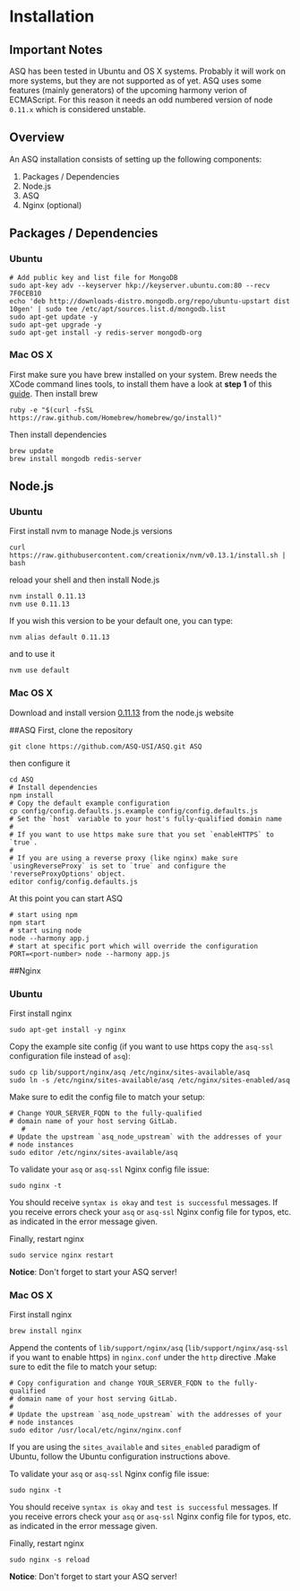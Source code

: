 # Installation

## Important Notes
ASQ has been tested in Ubuntu and OS X systems. Probably it will work on more systems, but they are not supported as of yet.
ASQ uses some features (mainly generators) of the upcoming harmony verion of ECMAScript. For this reason it needs an odd numbered version of node `0.11.x` which is considered unstable.

## Overview
An ASQ installation consists of setting up the following components:

1. Packages / Dependencies
1. Node.js
1. ASQ
1. Nginx (optional)


## Packages / Dependencies
### Ubuntu
    # Add public key and list file for MongoDB
    sudo apt-key adv --keyserver hkp://keyserver.ubuntu.com:80 --recv 7F0CEB10
    echo 'deb http://downloads-distro.mongodb.org/repo/ubuntu-upstart dist 10gen' | sudo tee /etc/apt/sources.list.d/mongodb.list
    sudo apt-get update -y
    sudo apt-get upgrade -y
    sudo apt-get install -y redis-server mongodb-org
### Mac OS X
First make sure you have brew installed on your system. Brew needs the XCode command lines tools, to install them have a look at __step 1__ of this [guide](http://www.moncefbelyamani.com/how-to-install-xcode-homebrew-git-rvm-ruby-on-mac/). Then install brew

    ruby -e "$(curl -fsSL https://raw.github.com/Homebrew/homebrew/go/install)"
Then install dependencies

    brew update
    brew install mongodb redis-server
 

## Node.js
### Ubuntu
First install nvm to manage Node.js versions

    curl https://raw.githubusercontent.com/creationix/nvm/v0.13.1/install.sh | bash
reload your shell and then install Node.js

    nvm install 0.11.13
    nvm use 0.11.13
If you wish this version to be your default one, you can type:

    nvm alias default 0.11.13
and to use it

    nvm use default

### Mac OS X
Download and install version [0.11.13](http://nodejs.org/dist/v0.11.13/node-v0.11.13.pkg) from  the node.js website

##ASQ
First, clone the repository

    git clone https://github.com/ASQ-USI/ASQ.git ASQ
then configure it

    cd ASQ
    # Install dependencies
    npm install
    # Copy the default example configuration
    cp config/config.defaults.js.example config/config.defaults.js
    # Set the `host` variable to your host's fully-qualified domain name
    #
    # If you want to use https make sure that you set `enableHTTPS` to `true`.
    #
    # If you are using a reverse proxy (like nginx) make sure `usingReverseProxy` is set to `true` and configure the 'reverseProxyOptions' object.
    editor config/config.defaults.js
At this point you can start ASQ

    # start using npm
    npm start
    # start using node
    node --harmony app.j
    # start at specific port which will override the configuration
    PORT=<port-number> node --harmony app.js

##Nginx
### Ubuntu
First install nginx

    sudo apt-get install -y nginx

Copy the example site config (if you want to use https copy the `asq-ssl` configuration file instead of `asq`):

    sudo cp lib/support/nginx/asq /etc/nginx/sites-available/asq
    sudo ln -s /etc/nginx/sites-available/asq /etc/nginx/sites-enabled/asq

Make sure to edit the config file to match your setup:

    # Change YOUR_SERVER_FQDN to the fully-qualified
    # domain name of your host serving GitLab.
       #
    # Update the upstream `asq_node_upstream` with the addresses of your
    # node instances
    sudo editor /etc/nginx/sites-available/asq
To validate your `asq` or `asq-ssl` Nginx config file issue:

    sudo nginx -t
    
You should receive `syntax is okay` and `test is successful` messages. If you receive errors check your `asq` or `asq-ssl` Nginx config file for typos, etc. as indicated in the error message given.

Finally, restart nginx

    sudo service nginx restart
__Notice__: Don't forget to start your ASQ server!

### Mac OS X
First install nginx

    brew install nginx

Append the contents of `lib/support/nginx/asq` (`lib/support/nginx/asq-ssl` if you want to enable https) in `nginx.conf` under the `http` directive .Make sure to edit the file to match your setup:

    # Copy configuration and change YOUR_SERVER_FQDN to the fully-qualified
    # domain name of your host serving GitLab.
    #
    # Update the upstream `asq_node_upstream` with the addresses of your
    # node instances
    sudo editor /usr/local/etc/nginx/nginx.conf

If you are using the `sites_available` and `sites_enabled` paradigm of Ubuntu, follow the Ubuntu configuration instructions above.

To validate your `asq` or `asq-ssl` Nginx config file issue:

    sudo nginx -t
    
You should receive `syntax is okay` and `test is successful` messages. If you receive errors check your `asq` or `asq-ssl` Nginx config file for typos, etc. as indicated in the error message given.

Finally, restart nginx

    sudo nginx -s reload
__Notice__: Don't forget to start your ASQ server!



